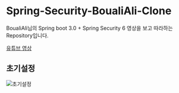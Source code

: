 # Spring-Security-BoualiAli-Clone

BoualiAli님의 Spring boot 3.0 + Spring Security 6 영상을 보고 따라하는 Repository입니다.

[유튜브 영상](https://www.youtube.com/watch?v=BVdQ3iuovg0&t=215s)

## 초기설정
![초기설정](https://github.com/Kimsihwan/Spring-Security-BoualiAli-Clone/assets/37168993/d6e9017c-9008-417b-9842-9b908368e75e)


